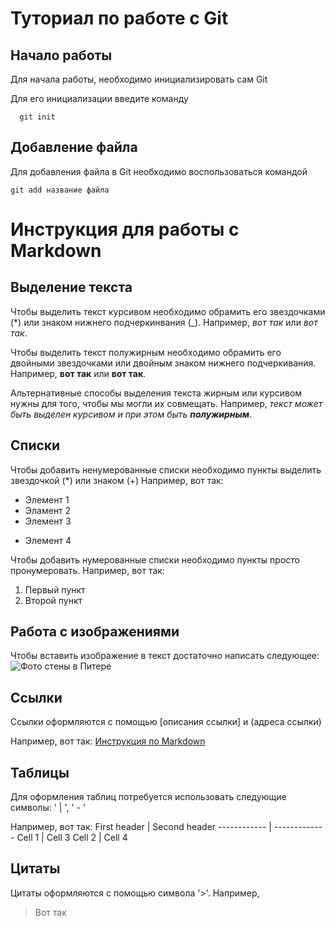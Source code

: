 # Туториал по работе с Git

## Начало работы

Для начала работы, необходимо инициализировать сам Git

Для его инициализации введите команду 

```
  git init
```

## Добавление файла

Для добавления файла в Git необходимо воспользоваться командой 

```
git add название файла
```
# Инструкция для работы с Markdown


## Выделение текста


Чтобы выделить текст курсивом необходимо обрамить его звездочками (*) или знаком нижнего подчеркинвания (_). Например, *вот так* или _вот так_.

Чтобы выделить текст полужирным необходимо обрамить его двойными звездочками или двойным знаком нижнего подчеркивания. Например, **вот так** или __вот так__.

Альтернативные способы выделения текста жирным или курсивом нужны для того, чтобы мы могли их совмещать. Например, _текст может быть выделен курсивом и при этом быть **полужирным**_. 

## Списки

Чтобы добавить ненумерованные списки необходимо пункты выделить звездочкой (*) или знаком (+)
Например, вот так:
* Элемент 1
* Эламент 2
* Элемент 3
+ Элемент 4


Чтобы добавить нумерованные списки необходимо пункты просто пронумеровать. 
Например, вот так:

1. Первый пункт
2. Второй пункт

## Работа с изображениями

Чтобы вставить изображение в текст достаточно написать следующее:
![Фото стены в Питере](piter.jpg)


## Ссылки

Ссылки оформляются с помощью [описания ссылки] и (адреса ссылки)

Например, вот так:
[Инструкция по Markdown](https://paulradzkov.com/2014/markdown_cheatsheet/)


## Таблицы

Для оформления таблиц потребуется использовать следующие символы: ' | ', ' - '

Например, вот так:
First header | Second header
------------ | -------------
Cell 1       | Cell 3
Cell 2       | Cell 4 


## Цитаты

Цитаты оформляются с помощью символа '>'.
Например, 
> Вот так


